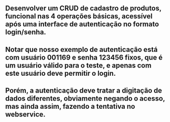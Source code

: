 ## Desenvolver um CRUD de cadastro de produtos, funcional nas 4 operações básicas, acessível após uma interface de autenticação no formato login/senha.

## Notar que nosso exemplo de autenticação está com usuário 001169 e senha 123456 fixos, que é um usuário válido para o teste, e apenas com este usuário deve permitir o login.

## Porém, a autenticação deve tratar a digitação de dados diferentes, obviamente negando o acesso, mas ainda assim, fazendo a tentativa no webservice.

